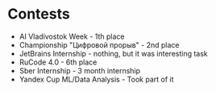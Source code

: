 # Contests

* AI Vladivostok Week - 1th place
* Championship "Цифровой прорыв" - 2nd place
* JetBrains Internship - nothing, but it was interesting task
* RuCode 4.0 - 6th place
* Sber Internship - 3 month internship
* Yandex Cup ML/Data Analysis - Took part of it
